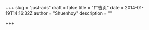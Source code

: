 +++
slug = "just-ads"
draft = false
title = "广告页"
date = 2014-01-19T14:16:32Z
author = "Shuenhoy"
description = ""

+++

<!-- nuffnang -->
<script type="text/javascript">
nuffnang_bid = "896ddaef6ccaede8598944ef519b7b3f";
</script>
<script type="text/javascript" src="http://synad2.nuffnang.com.cn/k.js"></script>
<!-- nuffnang-->
